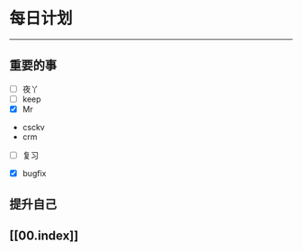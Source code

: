 
# 每日计划
---
## 重要的事

- [ ]    夜丫
- [ ]   keep
- [x]  Mr 
- csckv
- crm
- [ ] 复习
- [x] bugfix



## 提升自己

  



## [[00.index]]










